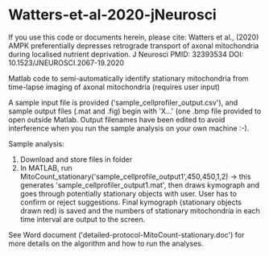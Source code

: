 # Watters-et-al-2020-jNeurosci 
If you use this code or documents herein, please cite: Watters et al., (2020) AMPK preferentially depresses retrograde transport of axonal mitochondria during localised nutrient deprivation. J Neurosci PMID: 32393534 DOI: 10.1523/JNEUROSCI.2067-19.2020


Matlab code to semi-automatically identify stationary mitochondria from time-lapse imaging of axonal mitochondria (requires user input)

A sample input file is provided ('sample_cellprofiler_output.csv'), and sample output files (.mat and .fig) begin with 'X...' (one .bmp file provided to open outside Matlab. Output filenames have been edited to avoid interference when you run the sample analysis on your own machine :-).

Sample analysis:
1. Download and store files in folder
2. In MATLAB, run MitoCount_stationary('sample_cellprofile_output1',450,450,1,2) 
-> this generates 'sample_cellprofiler_output1.mat', then draws kymograph and goes through potentially stationary objects with user. User has to confirm or reject suggestions. Final kymograph (stationary objects drawn red) is saved and the numbers of stationary mitochondria in each time interval are output to the screen.

See Word document ('detailed-protocol-MitoCount-stationary.doc') for more details on the algorithm and how to run the analyses. 
